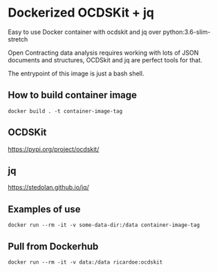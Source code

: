 # Dockerized OCDSKit + jq

Easy to use Docker container with ocdskit and jq over python:3.6-slim-stretch

Open Contracting data analysis requires working with lots of JSON documents and structures, OCDSkit and jq are perfect tools for that.

The entrypoint of this image is just a bash shell.

## How to build container image

```
docker build . -t container-image-tag
```

## OCDSKit

https://pypi.org/project/ocdskit/

## jq

https://stedolan.github.io/jq/

## Examples of use

```
docker run --rm -it -v some-data-dir:/data container-image-tag
```


## Pull from Dockerhub

```
docker run --rm -it -v data:/data ricardoe:ocdskit
```
